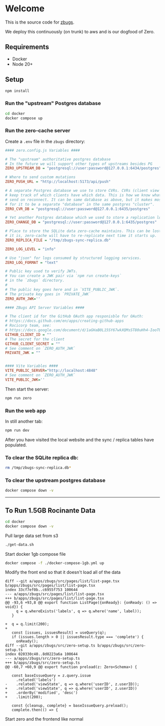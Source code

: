 # Welcome

This is the source code for [zbugs](https://bugs.rocicorp.dev/).

We deploy this continuously (on trunk) to aws and is our dogfood of Zero.

## Requirements

- Docker
- Node 20+

## Setup

```bash
npm install
```

### Run the "upstream" Postgres database

```bash
cd docker
docker compose up
```

### Run the zero-cache server

Create a `.env` file in the `zbugs` directory:

```ini
#### zero.config.js Variables ####

# The "upstream" authoritative postgres database
# In the future we will support other types of upstreams besides PG
ZERO_UPSTREAM_DB = "postgresql://user:password@127.0.0.1:6434/postgres"

# Where to send custom mutations
ZERO_PUSH_URL = "http://localhost:5173/api/push"

# A separate Postgres database we use to store CVRs. CVRs (client view records)
# keep track of which clients have which data. This is how we know what diff to
# send on reconnect. It can be same database as above, but it makes most sense
# for it to be a separate "database" in the same postgres "cluster".
ZERO_CVR_DB = "postgresql://user:password@127.0.0.1:6435/postgres"

# Yet another Postgres database which we used to store a replication log.
ZERO_CHANGE_DB = "postgresql://user:password@127.0.0.1:6435/postgres"

# Place to store the SQLite data zero-cache maintains. This can be lost, but if
# it is, zero-cache will have to re-replicate next time it starts up.
ZERO_REPLICA_FILE = "/tmp/zbugs-sync-replica.db"

ZERO_LOG_LEVEL = "info"

# Use "json" for logs consumed by structured logging services.
ZERO_LOG_FORMAT = "text"

# Public key used to verify JWTs.
# You can create a JWK pair via `npm run create-keys`
# in the `zbugs` directory.
#
# The public key goes here and in `VITE_PUBLIC_JWK`.
# The private key goes in `PRIVATE_JWK`
ZERO_AUTH_JWK=''

#### ZBugs API Server Variables ####

# The client id for the GitHub OAuth app responisble for OAuth:
# https://docs.github.com/en/apps/creating-github-apps
# Rocicorp team, see:
# https://docs.google.com/document/d/1aGHaB0L15SY67wkXQMsST80uHh4-IooTUVzKcUlzjdk/edit#bookmark=id.bb6lqbetv2lm
GITHUB_CLIENT_ID = ""
# The secret for the client
GITHUB_CLIENT_SECRET = ""
# See comment on `ZERO_AUTH_JWK`
PRIVATE_JWK = ""


#### Vite Variables ####
VITE_PUBLIC_SERVER="http://localhost:4848"
# See comment on `ZERO_AUTH_JWK`
VITE_PUBLIC_JWK=''
```

Then start the server:

```bash
npm run zero
```

### Run the web app

In still another tab:

```bash
npm run dev
```

After you have visited the local website and the sync / replica tables have populated.

### To clear the SQLite replica db:

```bash
rm /tmp/zbugs-sync-replica.db*
```

### To clear the upstream postgres database

```bash
docker compose down -v
```

---

## To Run 1.5GB Rocinante Data

```bash
cd docker
docker compose down -v
```

Pull large data set from s3

```bash
./get-data.sh
```

Start docker 1gb compose file

```bash
docker compose -f ./docker-compose-1gb.yml up
```

Modify the front end so that it doesn't load all of the data

```
diff --git a/apps/zbugs/src/pages/list/list-page.tsx b/apps/zbugs/src/pages/list/list-page.tsx
index 33cf7ef0b..c6955f753 100644
--- a/apps/zbugs/src/pages/list/list-page.tsx
+++ b/apps/zbugs/src/pages/list/list-page.tsx
@@ -93,6 +93,8 @@ export function ListPage({onReady}: {onReady: () => void}) {
     q = q.whereExists('labels', q => q.where('name', label));
   }

+  q = q.limit(200);
+
   const [issues, issuesResult] = useQuery(q);
   if (issues.length > 0 || issuesResult.type === 'complete') {
     onReady();
diff --git a/apps/zbugs/src/zero-setup.ts b/apps/zbugs/src/zero-setup.ts
index 020330c40..8d0223a6a 100644
--- a/apps/zbugs/src/zero-setup.ts
+++ b/apps/zbugs/src/zero-setup.ts
@@ -60,7 +60,9 @@ export function preload(z: Zero<Schema>) {

   const baseIssueQuery = z.query.issue
     .related('labels')
-    .related('viewState', q => q.where('userID', z.userID));
+    .related('viewState', q => q.where('userID', z.userID))
+    .orderBy('modified', 'desc')
+    .limit(200);

   const {cleanup, complete} = baseIssueQuery.preload();
   complete.then(() => {
```

Start zero and the frontend like normal

